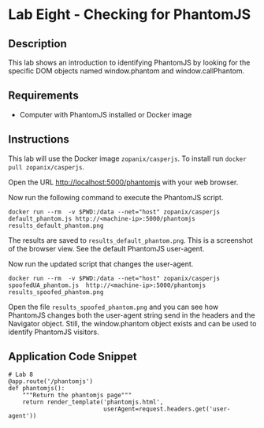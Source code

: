 # Lab Eight - Checking for PhantomJS

## Description
This lab shows an introduction to identifying PhantomJS by looking for the specific DOM objects named window.phantom and window.callPhantom.

## Requirements
* Computer with PhantomJS installed or Docker image

## Instructions
This lab will use the Docker image `zopanix/casperjs`. To install run `docker pull zopanix/casperjs`. 

Open the URL [http://localhost:5000/phantomjs](http://localhost:5000/phantomjs) with your web browser. 

Now run the following command to execute the PhantomJS script. 

`docker run --rm  -v $PWD:/data --net="host" zopanix/casperjs default_phantom.js http://<machine-ip>:5000/phantomjs results_default_phantom.png`

The results are saved to `results_default_phantom.png`. This is a screenshot of the browser view. See the default PhantomJS user-agent.

Now run the updated script that changes the user-agent.

`docker run --rm  -v $PWD:/data --net="host" zopanix/casperjs spoofedUA_phantom.js  http://<machine-ip>:5000/phantomjs results_spoofed_phantom.png`

Open the file `results_spoofed_phantom.png` and you can see how PhantomJS changes both the user-agent string send in the headers and the Navigator object. Still, the window.phantom object exists and can be used to identify PhantomJS visitors.

## Application Code Snippet
```
# Lab 8
@app.route('/phantomjs')
def phantomjs():
    """Return the phantomjs page"""
    return render_template('phantomjs.html',
                           userAgent=request.headers.get('user-agent'))

```
